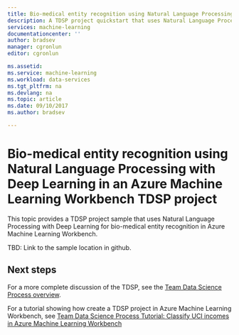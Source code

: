 ```yaml
---
title: Bio-medical entity recognition using Natural Language Processing with Deep Learning in an Azure Machine Learning Workbench TDSP project | Microsoft Docs
description: A TDSP project quickstart that uses Natural Language Processing with Deep Learning for bio-medical entity recognition in Azure Machine Learning Workbench.
services: machine-learning
documentationcenter: ''
author: bradsev
manager: cgronlun
editor: cgronlun

ms.assetid: 
ms.service: machine-learning
ms.workload: data-services
ms.tgt_pltfrm: na
ms.devlang: na
ms.topic: article
ms.date: 09/10/2017
ms.author: bradsev

---
```


# Bio-medical entity recognition using Natural Language Processing with Deep Learning in an Azure Machine Learning Workbench TDSP project


This topic provides a TDSP project sample that uses Natural Language Processing with Deep Learning for bio-medical entity recognition in Azure Machine Learning Workbench.

TBD: Link to the sample location in github.


## Next steps

For a more complete discussion of the TDSP, see the [Team Data Science Process overview](../team-data-science-process/overview.md).

For a tutorial showing how create a TDSP project in Azure Machine Learning Workbench, see [Team Data Science Process Tutorial: Classify UCI incomes in Azure Machine Learning Workbench](tutorial-classifying-uci-incomes.md) 